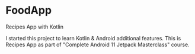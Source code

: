 # FoodApp
Recipes App with Kotlin

I started this project to learn Kotlin & Android additional features.
This is Recipes App as part of "Complete Android 11 Jetpack Masterclass" course.
